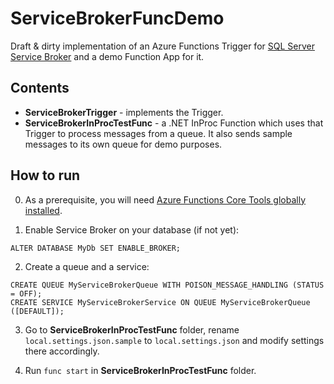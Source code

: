 # ServiceBrokerFuncDemo

Draft &amp; dirty implementation of an Azure Functions Trigger for [SQL Server Service Broker](https://learn.microsoft.com/en-us/sql/database-engine/configure-windows/sql-server-service-broker) and a demo Function App for it.

## Contents

* **ServiceBrokerTrigger** - implements the Trigger.
* **ServiceBrokerInProcTestFunc** - a .NET InProc Function which uses that Trigger to process messages from a queue. It also sends sample messages to its own queue for demo purposes.

## How to run

0. As a prerequisite, you will need [Azure Functions Core Tools globally installed](https://learn.microsoft.com/en-us/azure/azure-functions/functions-run-local#install-the-azure-functions-core-tools).

1. Enable Service Broker on your database (if not yet):
```
ALTER DATABASE MyDb SET ENABLE_BROKER;
```

2. Create a queue and a service:
```
CREATE QUEUE MyServiceBrokerQueue WITH POISON_MESSAGE_HANDLING (STATUS = OFF);
CREATE SERVICE MyServiceBrokerService ON QUEUE MyServiceBrokerQueue ([DEFAULT]);
```

3. Go to **ServiceBrokerInProcTestFunc** folder, rename `local.settings.json.sample` to `local.settings.json` and modify settings there accordingly.

4. Run `func start` in **ServiceBrokerInProcTestFunc** folder.